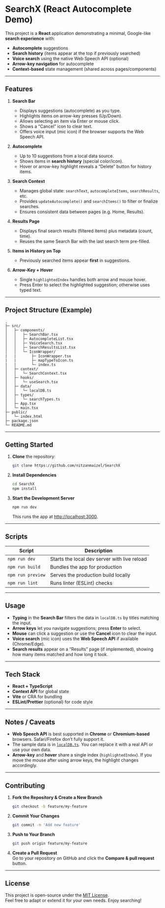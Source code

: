 # SearchX (React Autocomplete Demo)

This project is a **React** application demonstrating a minimal, Google-like **search experience** with:

- **Autocomplete** suggestions
- **Search history** (items appear at the top if previously searched)
- **Voice search** using the native Web Speech API (optional)
- **Arrow-key navigation** for autocomplete
- **Context-based** state management (shared across pages/components)

---

## Features

1. **Search Bar**

   - Displays suggestions (autocomplete) as you type.
   - Highlights items on arrow-key presses (Up/Down).
   - Allows selecting an item via Enter or mouse click.
   - Shows a “Cancel” icon to clear text.
   - Offers voice input (mic icon) if the browser supports the Web Speech API.

2. **Autocomplete**

   - Up to 10 suggestions from a local data source.
   - Shows items in **search history** (special color/icon).
   - Hover or arrow-key highlight reveals a “Delete” button for history items.

3. **Search Context**

   - Manages global state: `searchText`, `autocompleteItems`, `searchResults`, etc.
   - Provides `updateAutocomplete()` and `searchItems()` to filter or finalize searches.
   - Ensures consistent data between pages (e.g. Home, Results).

4. **Results Page**

   - Displays final search results (filtered items) plus metadata (count, time).
   - Reuses the same Search Bar with the last search term pre-filled.

5. **Items in History on Top**

   - Previously searched items appear **first** in suggestions.

6. **Arrow-Key + Hover**
   - Single `highlightedIndex` handles both arrow and mouse hover.
   - Press Enter to select the highlighted suggestion; otherwise uses typed text.

---

## Project Structure (Example)

    .
    ├─ src/
    │   ├─ components/
    │   │   ├─ SearchBar.tsx
    │   │   ├─ AutocompleteList.tsx
    │   │   ├─ VoiceSearch.tsx
    │   │   ├─ SearchResultsList.tsx
    │   │   └─ IconWrapper/
    |   |       ├─ IconWrapper.tsx
    |   |       ├─ mapTypeToIcon.ts
    |   |       └─ index.ts
    │   ├─ context/
    │   │   └─ SearchContext.tsx
    │   ├─ hooks/
    │   │   └─ useSearch.tsx
    │   ├─ data/
    │   │   └─ localDB.ts
    │   ├─ types/
    │   │   └─ searchTypes.ts
    │   ├─ App.tsx
    │   └─ main.tsx
    ├─ public/
    │   └─ index.html
    ├─ package.json
    └─ README.md

---

## Getting Started

1. **Clone** the repository:
   ```bash
   git clone https://github.com/nitzanmaizel/SearchX
   ```
2. **Install Dependencies**
   ```bash
   cd SearchX
   npm install
   ```
3. **Start the Development Server**
   ```bash
   npm run dev
   ```
   This runs the app at [http://localhost:3000](http://localhost:3000).

---

## Scripts

| Script            | Description                                  |
| ----------------- | -------------------------------------------- |
| `npm run dev`     | Starts the local dev server with live reload |
| `npm run build`   | Bundles the app for production               |
| `npm run preview` | Serves the production build locally          |
| `npm run lint`    | Runs linter (ESLint) checks                  |

---

## Usage

- **Typing** in the **Search Bar** filters the data in `localDB.ts` by titles matching the input.
- **Arrow keys** let you navigate suggestions; press **Enter** to select.
- **Mouse** can click a suggestion or use the **Cancel** icon to clear the input.
- **Voice search** (mic icon) uses the **Web Speech API** if available (Chrome/Edge).
- **Search results** appear on a “Results” page (if implemented), showing how many items matched and how long it took.

---

## Tech Stack

- **React + TypeScript**
- **Context API** for global state
- **Vite** or CRA for bundling
- **ESLint/Prettier** (optional) for code style

---

## Notes / Caveats

- **Web Speech API** is best supported in **Chrome** or **Chromium-based** browsers. Safari/Firefox don’t fully support it.
- The sample data is in [`localDB.ts`](./src/data/localDB.ts). You can replace it with a real API or use your own data.
- **Arrow-key** and **hover** share a single index (`highlightedIndex`). If you move the mouse after using arrow keys, the highlight changes accordingly.

---

## Contributing

1. **Fork the Repository & Create a New Branch**
   ```bash
   git checkout -b feature/my-feature
   ```
2. **Commit Your Changes**
   ```bash
   git commit -m 'Add new feature'
   ```
3. **Push to Your Branch**
   ```bash
   git push origin feature/my-feature
   ```
4. **Create a Pull Request**  
   Go to your repository on GitHub and click the **Compare & pull request** button.

---

## License

This project is open-source under the [MIT License](LICENSE).  
Feel free to adapt or extend it for your own needs. Enjoy searching!
